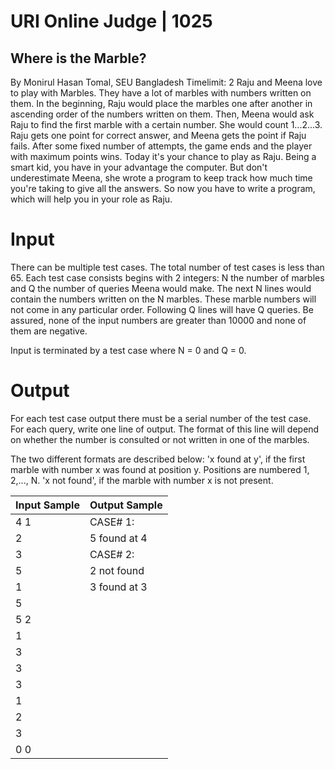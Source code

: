 # URI Online Judge | 1025
## Where is the Marble?
By Monirul Hasan Tomal, SEU   Bangladesh
Timelimit: 2
Raju and Meena love to play with Marbles. They have a lot of marbles with numbers written on them. In the beginning, Raju would place the marbles one after another in ascending order of the numbers written on them. Then, Meena would ask Raju to find the first marble with a certain number. She would count 1...2...3. Raju gets one point for correct answer, and Meena gets the point if Raju fails. After some fixed number of attempts, the game ends and the player with maximum points wins. Today it's your chance to play as Raju. Being a smart kid, you have in your advantage the computer. But don't underestimate Meena, she wrote a program to keep track how much time you're taking to give all the answers. So now you have to write a program, which will help you in your role as Raju.

# Input

There can be multiple test cases. The total number of test cases is less than 65. Each test case consists begins with 2 integers: N the number of marbles and Q the number of queries Meena would make. The next N lines would contain the numbers written on the N marbles. These marble numbers will not come in any particular order. Following Q lines will have Q queries. Be assured, none of the input numbers are greater than 10000 and none of them are negative.

Input is terminated by a test case where N = 0 and Q = 0.

# Output

For each test case output there must be a serial number of the test case. For each query, write one line of output. The format of this line will depend on whether the number is consulted or not written in one of the marbles.

The two different formats are described below:
'x found at y', if the first marble with number x was found at position y. Positions are numbered 1, 2,..., N.
'x not found', if the marble with number x is not present.

Input Sample|	Output Sample|
|-|-|
4 1|CASE# 1:
2|5 found at 4
3|CASE# 2:
5|2 not found
1|3 found at 3
5|
5 2|
1|
3|
3|
3|
1|
2|
3|
0 0|